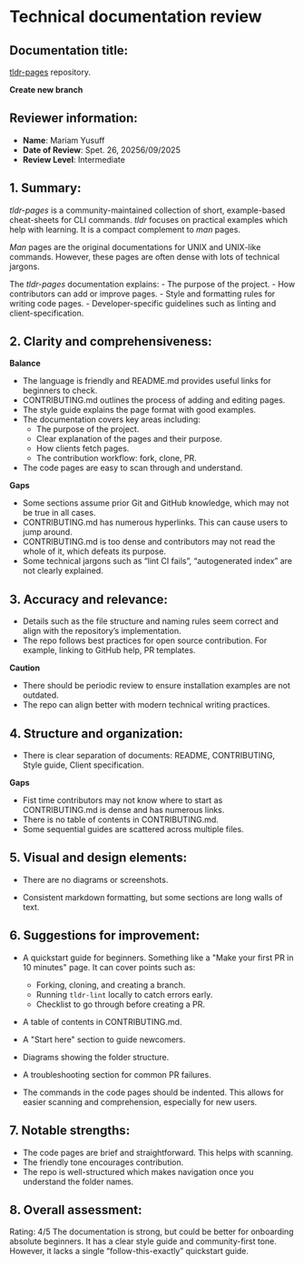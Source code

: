 # Technical documentation review 

## Documentation title:
[tldr-pages](https://github.com/tldr-pages/tldr/tree/main) repository.

**Create new branch**

## Reviewer information:
- **Name**: Mariam Yusuff
- **Date of Review**: Spet. 26, 20256/09/2025
- **Review Level**: Intermediate

## 1. Summary:
*tldr-pages* is a community-maintained collection of short, example-based cheat-sheets for CLI commands. *tldr*  focuses on practical examples which help with learning. It is a compact complement to *man* pages. 

*Man* pages are the original documentations for UNIX and UNIX-like commands. However, these pages are often dense with lots of technical jargons. 
  

The *tldr-pages* documentation explains:
    - The purpose of the project.
    - How contributors can add or improve pages.
    - Style and formatting rules for writing code pages.
    - Developer-specific guidelines such as linting and client-specification.



## 2. Clarity and comprehensiveness:

**Balance**  
- The language is friendly and README.md provides useful links for beginners to check. 
- CONTRIBUTING.md outlines the process of adding and editing pages.
- The style guide explains the page format with good examples.
- The documentation covers key areas including:
    - The purpose of the project.
    - Clear explanation of the pages and their purpose.
    - How clients fetch pages.
    - The contribution workflow: fork, clone, PR.
- The code pages are easy to scan through and understand.  

**Gaps**  
- Some sections assume prior Git and GitHub knowledge, which may not be true in all cases. 
- CONTRIBUTING.md has numerous hyperlinks. This can cause users to jump around.
- CONTRIBUTING.md is too dense and contributors may not read the whole of it, which defeats its purpose. 
- Some technical jargons such as “lint CI fails”, “autogenerated index” are not clearly explained.




## 3. Accuracy and relevance:
- Details such as the file structure and naming rules seem correct and align with the repository’s implementation.
-  The repo follows best practices for open source contribution. For example, linking to GitHub help, PR templates.  

**Caution**  
- There should be periodic review to ensure installation examples are not outdated. 
- The repo can align better with modern technical writing practices. 


## 4. Structure and organization:
- There is clear separation of documents: README, CONTRIBUTING, Style guide, Client specification.  

**Gaps**
- Fist time contributors may not know where to start as CONTRIBUTING.md is dense and has numerous links. 
- There is no table of contents in CONTRIBUTING.md.
- Some sequential guides are scattered across multiple files.




## 5. Visual and design elements:
- There are no diagrams or screenshots.

- Consistent markdown formatting, but some sections are long walls of text.



## 6. Suggestions for improvement:
- A quickstart guide for beginners. Something like a "Make your first PR in 10 minutes" page. It can cover points such as:   
    - Forking, cloning, and creating a branch.  
    - Running `tldr-lint` locally to catch errors early.  
    - Checklist to go through before creating a PR.

- A table of contents in CONTRIBUTING.md.
- A "Start here" section to guide newcomers. 
- Diagrams showing the folder structure.
- A troubleshooting section for common PR failures. 
- The commands in the code pages should be indented. This allows for easier scanning and comprehension, especially for new users.



## 7. Notable strengths:
- The code pages are brief and straightforward. This helps with scanning. 
- The friendly tone encourages contribution. 
- The repo is well-structured which makes navigation once you understand the folder names.


## 8. Overall assessment:
Rating: 4/5
The documentation is strong, but could be better for onboarding absolute beginners.
It has a clear style guide and community-first tone. However, it lacks a single “follow-this-exactly” quickstart guide.

